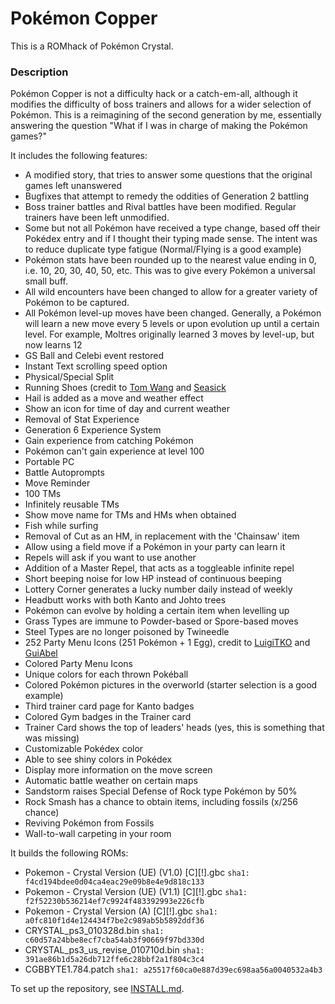 # Pokémon Copper

This is a ROMhack of Pokémon Crystal.

### Description

Pokémon Copper is not a difficulty hack or a catch-em-all, although it modifies the difficulty of boss trainers and allows for a wider selection of Pokémon. This is a reimagining of the second generation by me, essentially answering the question "What if I was in charge of making the Pokémon games?"

It includes the following features:
- A modified story, that tries to answer some questions that the original games left unanswered
- Bugfixes that attempt to remedy the oddities of Generation 2 battling
- Boss trainer battles and Rival battles have been modified. Regular trainers have been left unmodified.
- Some but not all Pokémon have received a type change, based off their Pokédex entry and if I thought their typing made sense. The intent was to reduce duplicate type fatigue (Normal/Flying is a good example)
- Pokémon stats have been rounded up to the nearest value ending in 0, i.e. 10, 20, 30, 40, 50, etc. This was to give every Pokémon a universal small buff.
- All wild encounters have been changed to allow for a greater variety of Pokémon to be captured.
- All Pokémon level-up moves have been changed. Generally, a Pokémon will learn a new move every 5 levels or upon evolution up until a certain level. For example, Moltres originally learned 3 moves by level-up, but now learns 12
- GS Ball and Celebi event restored
- Instant Text scrolling speed option
- Physical/Special Split
- Running Shoes (credit to [Tom Wang](https://github.com/froyomuffin) and [Seasick](https://github.com/SeasickShore)
- Hail is added as a move and weather effect
- Show an icon for time of day and current weather
- Removal of Stat Experience
- Generation 6 Experience System
- Gain experience from catching Pokémon
- Pokémon can't gain experience at level 100
- Portable PC
- Battle Autoprompts
- Move Reminder
- 100 TMs
- Infinitely reusable TMs
- Show move name for TMs and HMs when obtained
- Fish while surfing
- Removal of Cut as an HM, in replacement with the 'Chainsaw' item
- Allow using a field move if a Pokémon in your party can learn it
- Repels will ask if you want to use another
- Addition of a Master Repel, that acts as a toggleable infinite repel
- Short beeping noise for low HP instead of continuous beeping
- Lottery Corner generates a lucky number daily instead of weekly
- Headbutt works with both Kanto and Johto trees
- Pokémon can evolve by holding a certain item when levelling up
- Grass Types are immune to Powder-based or Spore-based moves
- Steel Types are no longer poisoned by Twineedle
- 252 Party Menu Icons (251 Pokémon + 1 Egg), credit to [LuigiTKO](https://twitter.com/LuigiTKO) and [GuiAbel](https://twitter.com/guiabel/)
- Colored Party Menu Icons
- Unique colors for each thrown Pokéball
- Colored Pokémon pictures in the overworld (starter selection is a good example)
- Third trainer card page for Kanto badges
- Colored Gym badges in the Trainer card
- Trainer Card shows the top of leaders' heads (yes, this is something that was missing)
- Customizable Pokédex color
- Able to see shiny colors in Pokédex
- Display more information on the move screen
- Automatic battle weather on certain maps
- Sandstorm raises Special Defense of Rock type Pokémon by 50%
- Rock Smash has a chance to obtain items, including fossils (x/256 chance)
- Reviving Pokémon from Fossils
- Wall-to-wall carpeting in your room

It builds the following ROMs:

- Pokemon - Crystal Version (UE) (V1.0) [C][!].gbc `sha1: f4cd194bdee0d04ca4eac29e09b8e4e9d818c133`
- Pokemon - Crystal Version (UE) (V1.1) [C][!].gbc `sha1: f2f52230b536214ef7c9924f483392993e226cfb`
- Pokemon - Crystal Version (A) [C][!].gbc `sha1: a0fc810f1d4e124434f7be2c989ab5b5892ddf36`
- CRYSTAL_ps3_010328d.bin `sha1: c60d57a24bbe8ecf7cba54ab3f90669f97bd330d`
- CRYSTAL_ps3_us_revise_010710d.bin `sha1: 391ae86b1d5a26db712ffe6c28bbf2a1f804c3c4`
- CGBBYTE1.784.patch `sha1: a25517f60ca0e887d39ec698aa56a0040532a4b3`

To set up the repository, see [INSTALL.md](INSTALL.md).
